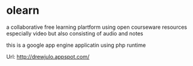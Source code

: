 olearn
======

a collaborative free learning plartform using open courseware resources especially video but also consisting of audio and notes

this is a google app engine applicatin using php runtime

Url: http://drewjulo.appspot.com/

